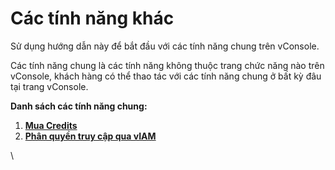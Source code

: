 # Các tính năng khác

Sử dụng hướng dẫn này để bắt đầu với các tính năng chung trên vConsole.

Các tính năng chung là các tính năng không thuộc trang chức năng nào trên vConsole, khách hàng có thể thao tác với các tính năng chung ở bất kỳ đâu tại trang vConsole.

**Danh sách các tính năng chung:**

1. [**Mua Credits**](https://docs.vngcloud.vn/display/VCONSOLE/Mua+Credit)
2. [**Phân quyền truy cập qua vIAM**](https://docs.vngcloud.vn/pages/viewpage.action?pageId=49649149)

\
